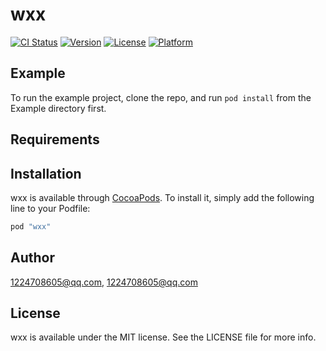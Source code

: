 # wxx

[![CI Status](http://img.shields.io/travis/1224708605@qq.com/wxx.svg?style=flat)](https://travis-ci.org/1224708605@qq.com/wxx)
[![Version](https://img.shields.io/cocoapods/v/wxx.svg?style=flat)](http://cocoapods.org/pods/wxx)
[![License](https://img.shields.io/cocoapods/l/wxx.svg?style=flat)](http://cocoapods.org/pods/wxx)
[![Platform](https://img.shields.io/cocoapods/p/wxx.svg?style=flat)](http://cocoapods.org/pods/wxx)

## Example

To run the example project, clone the repo, and run `pod install` from the Example directory first.

## Requirements

## Installation

wxx is available through [CocoaPods](http://cocoapods.org). To install
it, simply add the following line to your Podfile:

```ruby
pod "wxx"
```

## Author

1224708605@qq.com, 1224708605@qq.com

## License

wxx is available under the MIT license. See the LICENSE file for more info.
